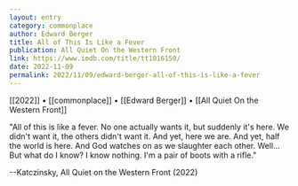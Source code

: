 ```yaml
---
layout: entry
category: commonplace
author: Edward Berger
title: All of This Is Like a Fever
publication: All Quiet On the Western Front
link: https://www.imdb.com/title/tt1016150/
date: 2022-11-09
permalink: 2022/11/09/edward-berger-all-of-this-is-like-a-fever
---
```


[[2022]] • [[commonplace]] • [[Edward Berger]] • [[All Quiet On the Western Front]]

"All of this is like a fever. No one actually wants it, but suddenly it's here. We didn't want it, the others didn't want it. And yet, here we are. And yet, half the world is here. And God watches on as we slaughter each other. Well... But what do I know? I know nothing. I'm a pair of boots with a rifle."

--Katczinsky, All Quiet on the Western Front (2022)